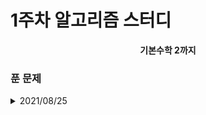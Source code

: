 # 1주차 알고리즘 스터디

<div align = center>
<b>기본수학 2까지</b>
</div>

### 푼 문제


<details>
<summary>2021/08/25</summary>
<div markdown = "1">
  
  - [2312]수 복원하기 - Silver 2 : [문제](https://www.acmicpc.net/problem/2312) / [풀이] (https://github.com/firemancha/Algorithm/tree/main/Baekjoon/Math/%5B2312%5D%EC%88%98%20%EB%B3%B5%EC%9B%90%ED%95%98%EA%B8%B0)

  - [2960]에라토스테네스의 체 - Silver 4 : [문제](https://www.acmicpc.net/problem/2960) / [풀이](https://github.com/firemancha/Algorithm/tree/main/Baekjoon/Math/%5B2960%5D%EC%97%90%EB%9D%BC%ED%86%A0%EC%8A%A4%ED%85%8C%EB%84%A4%EC%8A%A4%EC%9D%98%20%EC%B2%B4)

  - [6558]골든바흐의 추측 - Silver 5 : [문제](https://www.acmicpc.net/problem/6588) / [풀이](https://github.com/firemancha/Algorithm/tree/main/Baekjoon/Math/%5B6588%5D%EA%B3%A8%EB%93%A0%EB%B0%94%ED%9D%90%EC%9D%98%20%EC%B6%94%EC%B8%A1)

  - [17103]골든바흐 파티션 - Silver 2 : [문제](https://www.acmicpc.net/problem/17103) / [풀이](https://github.com/firemancha/Algorithm/tree/main/Baekjoon/Math/%5B17103%5D%EA%B3%A8%EB%93%9C%EB%B0%94%ED%9D%90%20%ED%8C%8C%ED%8B%B0%EC%85%98)

</div>
</details>